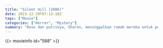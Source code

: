 ```yaml
---
title: "Silent Hill (2006)"
date: 2023-12-20T07:13:18Z
tags: ["Movie"]
categories: ["Horror", "Mystery"]
summary: "Rose dan putrinya, Sharon, meninggalkan rumah mereka untuk pergi ke Silent Hill. Dalam perjalanan, mereka kecelakaan dan membuat Rose pingsan. Ketika Ia terbangun, Sharon pun menghilang."
---
```


<mux-player stream-type="on-demand"
src="https://kp3d-my.sharepoint.com/personal/ryoo_kp3d_onmicrosoft_com/_layouts/15/download.aspx?share=Ee4cAhjteBlAl9uENBckfWsBaRPiNERBWCS0bXrL9Xej5A" prefer-playback="mse" controls>

</mux-player>


{{< movieinfo id="588" >}}

<script src="https://cdn.jsdelivr.net/npm/@mux/mux-player"></script>

 <script type="application/ld+json ">
{
"@context": "https://schema.org/",
"@type": "VideoObject",
"name": "Silent Hill",
"contentUrl": "https://stream.mux.com/trxMedI16lGqwlXVbyOYnrTgTijuGGOeZngFdXRvDUQ.m3u8",
"thumbnailUrl": "https://www.themoviedb.org/t/p/original/5iXScf4CRsNc3KCzzfVSvF3j1ia.jpg?width=314&fit_mode=preserve&time=25",
"uploadDate": "2023-12-20T07:13:18Z",
}

</script>

